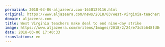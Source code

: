 ```yaml
---
permalink: 2018-03-06-aljazeera.com-1650129116.html
original: https://www.aljazeera.com/news/2018/03/west-virginia-teachers-deal-day-strike-180306155659273.html
domain: aljazeera.com
title: West Virginia teachers make deal to end nine-day strike
image: https://www.aljazeera.com/mritems/Images/2018/2/24/e73c5b648fd04073afe85343d900a5e7_18.jpg
date: 2018-03-06 17:40:33
translations: en
---
```


